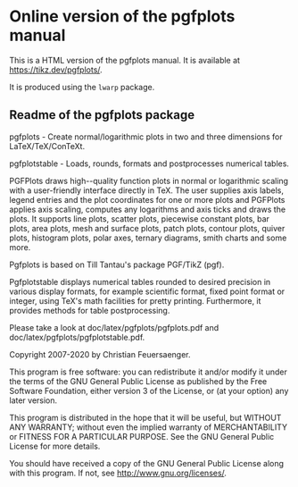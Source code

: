 # Online version of the pgfplots manual

This is a HTML version of the pgfplots manual. It is available at https://tikz.dev/pgfplots/.

It is produced using the `lwarp` package.

## Readme of the pgfplots package

pgfplots - Create normal/logarithmic plots in two and three dimensions for LaTeX/TeX/ConTeXt.

pgfplotstable - Loads, rounds, formats and postprocesses numerical tables.

PGFPlots draws high--quality function plots in normal or logarithmic scaling
with a user-friendly interface directly in TeX. The user supplies axis labels,
legend entries and the plot coordinates for one or more plots and PGFPlots
applies axis scaling, computes any logarithms and axis ticks and draws the
plots. It supports line plots, scatter plots, piecewise constant plots, bar
plots, area plots, mesh and surface plots, patch plots, contour plots, quiver
plots, histogram plots, polar axes, ternary diagrams, smith charts and some
more.

Pgfplots is based on Till Tantau's package PGF/TikZ (pgf).

Pgfplotstable displays numerical tables rounded to desired precision in various
display formats, for example scientific format, fixed point format or integer,
using TeX's math facilities for pretty printing. Furthermore, it provides
methods for table postprocessing.

Please take a look at
  doc/latex/pgfplots/pgfplots.pdf
and
  doc/latex/pgfplots/pgfplotstable.pdf.

Copyright 2007-2020 by Christian Feuersaenger.

This program is free software: you can redistribute it and/or modify
it under the terms of the GNU General Public License as published by
the Free Software Foundation, either version 3 of the License, or
(at your option) any later version.

This program is distributed in the hope that it will be useful,
but WITHOUT ANY WARRANTY; without even the implied warranty of
MERCHANTABILITY or FITNESS FOR A PARTICULAR PURPOSE.  See the
GNU General Public License for more details.

You should have received a copy of the GNU General Public License
along with this program.  If not, see <http://www.gnu.org/licenses/>.
